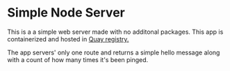 # Simple Node Server

This is a a simple web server made with no additonal packages. This app is containerized and hosted in [Quay registry.](quay.io)

The app servers' only one route and returns a simple hello message along with a count of how many times it's been pinged.
